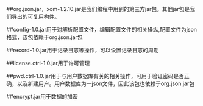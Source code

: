##org.json.jar，xom-1.2.10.jar是我们编程中用到的第三方jar包。其他jar包是我们导出的可复用构件。



##config-1.0.jar用于对解析配置文件，编辑配置文件的相关操纵,配置文件为json格式，该包依赖于org.json.jar包

##record-1.0.jar用于记录日志等操作，可以设置记录日志的周期

##license.ctrl-1.0.jar用于许可管理

##pwd.ctrl-1.0.jar用于与用户数据库有关的相关操作，可用于验证密码是否正确，以及新建用户。用户数据库为一json文件，因此该包也依赖于org.json.jar包

##encrypt.jar用于数据的加密

